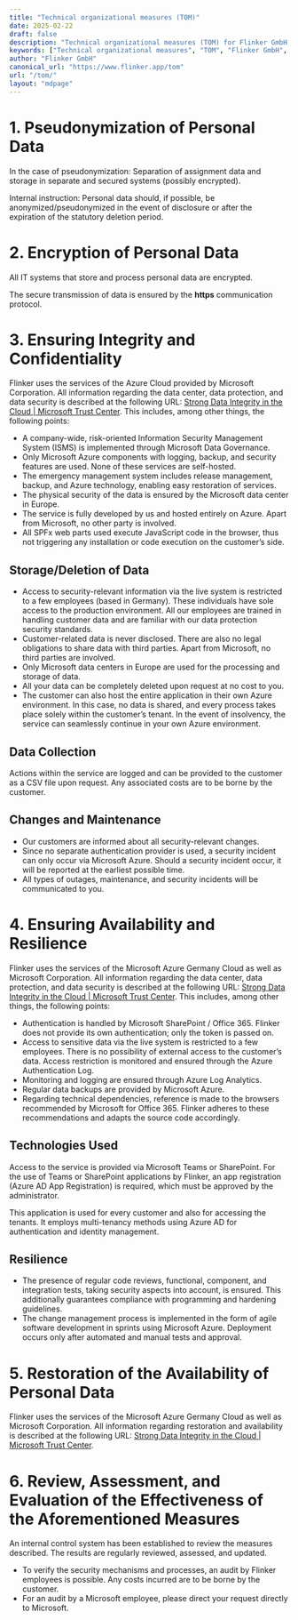 ```yaml
---
title: "Technical organizational measures (TOM)"
date: 2025-02-22
draft: false
description: "Technical organizational measures (TOM) for Flinker GmbH, detailing pseudonymization, encryption, data integrity, availability, and resilience."
keywords: ["Technical organizational measures", "TOM", "Flinker GmbH", "Data security", "Pseudonymization", "Encryption", "Data integrity", "Data availability", "Data resilience"]
author: "Flinker GmbH"
canonical_url: "https://www.flinker.app/tom"
url: "/tom/"
layout: "mdpage"
---
```


<!-- Your Terms & Conditions content goes here -->

# 1. Pseudonymization of Personal Data
In the case of pseudonymization: Separation of assignment data and storage in separate and secured systems (possibly encrypted).

Internal instruction: Personal data should, if possible, be anonymized/pseudonymized in the event of disclosure or after the expiration of the statutory deletion period.

# 2. Encryption of Personal Data
All IT systems that store and process personal data are encrypted.

The secure transmission of data is ensured by the **https** communication protocol.

# 3. Ensuring Integrity and Confidentiality
Flinker uses the services of the Azure Cloud provided by Microsoft Corporation. All information regarding the data center, data protection, and data security is described at the following URL: [Strong Data Integrity in the Cloud | Microsoft Trust Center](https://www.microsoft.com/en-us/trust-center/privacy/data-management). This includes, among other things, the following points:

- A company-wide, risk-oriented Information Security Management System (ISMS) is implemented through Microsoft Data Governance.
- Only Microsoft Azure components with logging, backup, and security features are used. None of these services are self-hosted.
- The emergency management system includes release management, backup, and Azure technology, enabling easy restoration of services.
- The physical security of the data is ensured by the Microsoft data center in Europe.
- The service is fully developed by us and hosted entirely on Azure. Apart from Microsoft, no other party is involved.
- All SPFx web parts used execute JavaScript code in the browser, thus not triggering any installation or code execution on the customer’s side.

## Storage/Deletion of Data
- Access to security-relevant information via the live system is restricted to a few employees (based in Germany). These individuals have sole access to the production environment. All our employees are trained in handling customer data and are familiar with our data protection security standards.
- Customer-related data is never disclosed. There are also no legal obligations to share data with third parties. Apart from Microsoft, no third parties are involved.
- Only Microsoft data centers in Europe are used for the processing and storage of data.
- All your data can be completely deleted upon request at no cost to you.
- The customer can also host the entire application in their own Azure environment. In this case, no data is shared, and every process takes place solely within the customer’s tenant. In the event of insolvency, the service can seamlessly continue in your own Azure environment.

## Data Collection
Actions within the service are logged and can be provided to the customer as a CSV file upon request. Any associated costs are to be borne by the customer.

## Changes and Maintenance
- Our customers are informed about all security-relevant changes.
- Since no separate authentication provider is used, a security incident can only occur via Microsoft Azure. Should a security incident occur, it will be reported at the earliest possible time.
- All types of outages, maintenance, and security incidents will be communicated to you.

# 4. Ensuring Availability and Resilience
Flinker uses the services of the Microsoft Azure Germany Cloud as well as Microsoft Corporation. All information regarding the data center, data protection, and data security is described at the following URL: [Strong Data Integrity in the Cloud | Microsoft Trust Center](https://www.microsoft.com/en-us/trust-center/privacy/data-management). This includes, among other things, the following points:

- Authentication is handled by Microsoft SharePoint / Office 365. Flinker does not provide its own authentication; only the token is passed on.
- Access to sensitive data via the live system is restricted to a few employees. There is no possibility of external access to the customer’s data. Access restriction is monitored and ensured through the Azure Authentication Log.
- Monitoring and logging are ensured through Azure Log Analytics.
- Regular data backups are provided by Microsoft Azure.
- Regarding technical dependencies, reference is made to the browsers recommended by Microsoft for Office 365. Flinker adheres to these recommendations and adapts the source code accordingly.

## Technologies Used
Access to the service is provided via Microsoft Teams or SharePoint. For the use of Teams or SharePoint applications by Flinker, an app registration (Azure AD App Registration) is required, which must be approved by the administrator.

This application is used for every customer and also for accessing the tenants. It employs multi-tenancy methods using Azure AD for authentication and identity management.

## Resilience
- The presence of regular code reviews, functional, component, and integration tests, taking security aspects into account, is ensured. This additionally guarantees compliance with programming and hardening guidelines.
- The change management process is implemented in the form of agile software development in sprints using Microsoft Azure. Deployment occurs only after automated and manual tests and approval.

# 5. Restoration of the Availability of Personal Data
Flinker uses the services of the Microsoft Azure Germany Cloud as well as Microsoft Corporation. All information regarding restoration and availability is described at the following URL: [Strong Data Integrity in the Cloud | Microsoft Trust Center](https://www.microsoft.com/en-us/trust-center/privacy/data-management).

# 6. Review, Assessment, and Evaluation of the Effectiveness of the Aforementioned Measures
An internal control system has been established to review the measures described. The results are regularly reviewed, assessed, and updated.

- To verify the security mechanisms and processes, an audit by Flinker employees is possible. Any costs incurred are to be borne by the customer.
- For an audit by a Microsoft employee, please direct your request directly to Microsoft.